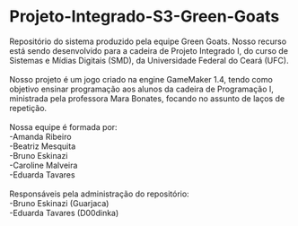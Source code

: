# Projeto-Integrado-S3-Green-Goats
Repositório do sistema produzido pela equipe Green Goats. Nosso recurso está sendo desenvolvido para a cadeira de Projeto Integrado I, do curso de Sistemas e Mídias Digitais (SMD), da Universidade Federal do Ceará (UFC). <br><br>
Nosso projeto é um jogo criado na engine GameMaker 1.4, tendo como objetivo ensinar programação aos alunos da cadeira de Programação I, ministrada pela professora Mara Bonates, focando no assunto de laços de repetição. <br><br>
Nossa equipe é formada por: <br>
  -Amanda Ribeiro <br>
  -Beatriz Mesquita <br>
  -Bruno Eskinazi <br>
  -Caroline Malveira <br>
  -Eduarda Tavares <br><br>
Responsáveis pela administração do repositório: <br>
  -Bruno Eskinazi (Guarjaca) <br>
  -Eduarda Tavares (D00dinka)<br>
